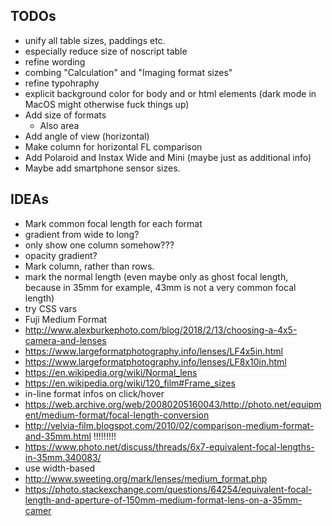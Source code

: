 ## TODOs

* unify all table sizes, paddings etc.
* especially reduce size of noscript table
* refine wording
* combing "Calculation" and "Imaging format sizes"
* refine typohraphy
* explicit background color for body and or html elements (dark mode in MacOS might otherwise fuck things up)
* Add size of formats
  - Also area
* Add angle of view (horizontal)
* Make column for horizontal FL comparison
* Add Polaroid and Instax Wide and Mini (maybe just as additional info)
* Maybe add smartphone sensor sizes.

## IDEAs

* Mark common focal length for each format
* gradient from wide to long?
* only show one column somehow???
* opacity gradient?
* Mark column, rather than rows.
* mark the normal length (even maybe only as ghost focal length, because in 35mm for example, 43mm is not a very common focal length)
* try CSS vars
* Fuji Medium Format
* http://www.alexburkephoto.com/blog/2018/2/13/choosing-a-4x5-camera-and-lenses
* https://www.largeformatphotography.info/lenses/LF4x5in.html
* https://www.largeformatphotography.info/lenses/LF8x10in.html
* https://en.wikipedia.org/wiki/Normal_lens
* https://en.wikipedia.org/wiki/120_film#Frame_sizes
* in-line format infos on click/hover
* https://web.archive.org/web/20080205160043/http://photo.net/equipment/medium-format/focal-length-conversion
* http://velvia-film.blogspot.com/2010/02/comparison-medium-format-and-35mm.html !!!!!!!!!
* https://www.photo.net/discuss/threads/6x7-equivalent-focal-lengths-in-35mm.340083/
* use width-based
* http://www.sweeting.org/mark/lenses/medium_format.php
* https://photo.stackexchange.com/questions/64254/equivalent-focal-length-and-aperture-of-150mm-medium-format-lens-on-a-35mm-camer